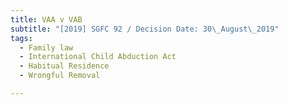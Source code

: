 ```yaml
---
title: VAA v VAB
subtitle: "[2019] SGFC 92 / Decision Date: 30\_August\_2019"
tags:
  - Family law
  - International Child Abduction Act
  - Habitual Residence
  - Wrongful Removal

---
```

